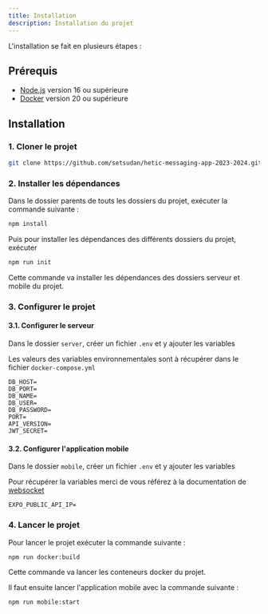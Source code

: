 ```yaml
---
title: Installation
description: Installation du projet
---
```


L'installation se fait en plusieurs étapes :

## Prérequis

- [Node.js](https://nodejs.org/en/) version 16 ou supérieure
- [Docker](https://www.docker.com/) version 20 ou supérieure

## Installation

### 1. Cloner le projet

```bash
git clone https://github.com/setsudan/hetic-messaging-app-2023-2024.git
```

### 2. Installer les dépendances

Dans le dossier parents de touts les dossiers du projet, exécuter la commande
suivante :

```bash
npm install
```

Puis pour installer les dépendances des différents dossiers du projet, exécuter

```bash
npm run init
```

Cette commande va installer les dépendances des dossiers serveur et mobile du
projet.

### 3. Configurer le projet

#### 3.1. Configurer le serveur

Dans le dossier `server`, créer un fichier `.env` et y ajouter les variables

Les valeurs des variables environnementales sont à récupérer dans le fichier
`docker-compose.yml`

```env
DB_HOST=
DB_PORT=
DB_NAME=
DB_USER=
DB_PASSWORD=
PORT=
API_VERSION=
JWT_SECRET=
```

#### 3.2. Configurer l'application mobile

Dans le dossier `mobile`, créer un fichier `.env` et y ajouter les variables

Pour récupérer la variables merci de vous référez à la documentation de
[websocket](/docs/connect-websocket)

```env
EXPO_PUBLIC_API_IP=
```

### 4. Lancer le projet

Pour lancer le projet exécuter la commande suivante :

```bash
npm run docker:build
```

Cette commande va lancer les conteneurs docker du projet.

Il faut ensuite lancer l'application mobile avec la commande suivante :

```bash
npm run mobile:start
```
